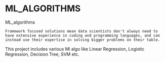 # ML_ALGORITHMS
ML_algorithms

`Framework focused solutions mean data scientists don't always need to have extensive experience in coding and programming languages, and can instead use their expertise in solving bigger problems on their table.`

This project includes various Ml algo like Linear Regression, Logistic Regression, Decision Tree, SVM etc.
